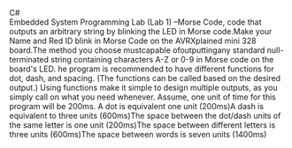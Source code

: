 C#  
Embedded System Programming Lab (Lab 1) –Morse Code, code  that  outputs  an  arbitrary  string  by  blinking the LED in Morse code.Make your Name and Red ID blink in Morse Code on the AVRXplained mini  328  board.The  method  you  choose  mustcapable  ofoutputtingany  standard  null-terminated string containing characters A-Z or 0-9 in Morse code on the board's LED.
he  program  is  recommended  to  have  different  functions  for  dot,  dash,  and  spacing.  (The functions can be called based on the desired output.) Using functions make it simple to design multiple outputs, as you simply call on what you need whenever. Assume, one unit of time for this program will be 200ms. A dot is equivalent one unit (200ms)A dash is equivalent to three units (600ms)The space between the dot/dash units of the same letter is one unit (200ms)The space between different letters is three units (600ms)The space between words is seven units (1400ms)
